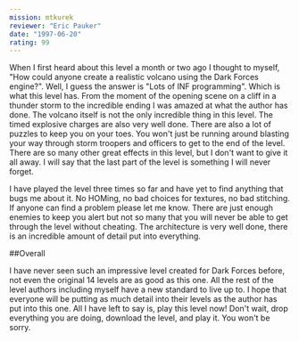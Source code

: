 ```yaml
---
mission: mtkurek
reviewer: "Eric Pauker"
date: "1997-06-20"
rating: 99
---
```


When I first heard about this level a month or two ago I thought to myself, "How could anyone create a realistic volcano using the Dark Forces engine?". Well, I guess the answer is "Lots of INF programming". Which is what this level has.
From the moment of the opening scene on a cliff in a thunder storm to the incredible ending I was amazed at what the author has done. The volcano itself is not the only incredible thing in this level. The timed explosive charges are also very well done. There are also a lot of puzzles to keep you on your toes. You won't just be running around blasting your way through storm troopers and officers to get to the end of the level. There are so many other great effects in this level, but I don't want to give it all away. I will say that the last part of the level is something I will never forget.

I have played the level three times so far and have yet to find anything that bugs me about it. No HOMing, no bad choices for textures, no bad stitching. If anyone can find a problem please let me know. There are just enough enemies to keep you alert but not so many that you will never be able to get through the level without cheating. The architecture is very well done, there is an incredible amount of detail put into everything.

##Overall

I have never seen such an impressive level created for Dark Forces before, not even the original 14 levels are as good as this one. All the rest of the level authors including myself have a new standard to live up to. I hope that everyone will be putting as much detail into their levels as the author has put into this one. All I have left to say is, play this level now! Don't wait, drop everything you are doing, download the level, and play it. You won't be sorry.
